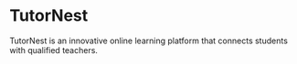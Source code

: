 # TutorNest 
 TutorNest is an innovative online learning platform that connects students with qualified teachers.